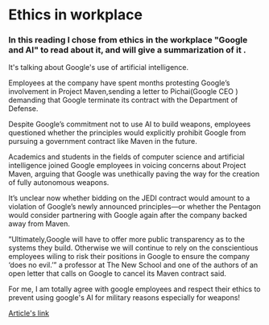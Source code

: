 # Ethics in workplace

### In this reading I chose from ethics in the workplace "Google and AI" to read about it, and will give a summarization of it .  <br>

It's talking about Google's use of artificial intelligence.<br>

Employees at the company have spent months protesting Google’s involvement in Project Maven,sending a letter to Pichai(Google CEO ) demanding that Google terminate its contract with the Department of Defense. <br>


Despite Google’s commitment not to use AI to build weapons, employees questioned whether the principles would explicitly prohibit Google from pursuing a government contract like Maven in the future. <br>

Academics and students in the fields of computer science and artificial intelligence joined Google employees in voicing concerns about Project Maven, arguing that Google was unethically paving the way for the creation of fully autonomous weapons.<br>

It’s unclear now whether bidding on the JEDI contract would amount to a violation of Google’s newly announced principles—or whether the Pentagon would consider partnering with Google again after the company backed away from Maven. <br>


”Ultimately,Google will have to offer more public transparency as to the systems they build. Otherwise we will continue to rely on the conscientious employees wiling to risk their positions in Google to ensure the company ‘does no evil.’”  a professor at The New School and one of the authors of an open letter that calls on Google to cancel its Maven contract said.<br>

For me, I am totally agree with google employees and respect their ethics to prevent using google's AI for military reasons especially for weapons! <br>

[Article's link](https://gizmodo.com/in-reversal-google-says-its-ai-will-not-be-used-for-we-1826649327)




